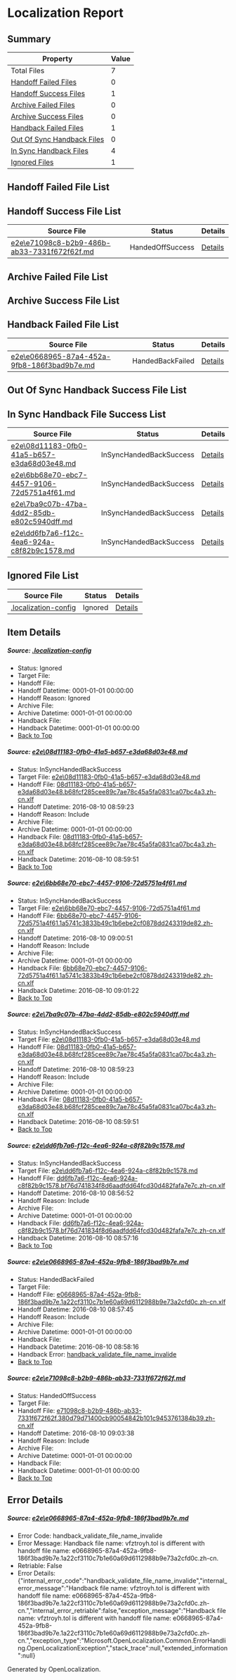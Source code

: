 # <a name='report-top'></a> Localization Report

## Summary
 Property | Value 
 -------- | ----- 
 Total Files | 7
[ Handoff Failed Files ](#handoff-failed-list)| 0
[ Handoff Success Files ](#handoff-success-list)| 1
[ Archive Failed Files ](#archive-failed-list)| 0
[ Archive Success Files ](#archive-success-list)| 0
[ Handback Failed Files ](#handback-failed-list)| 1
[ Out Of Sync Handback Files ](#outofsync-handback-success-list)| 0
[ In Sync Handback Files ](#insync-handback-success-list)| 4
[ Ignored Files ](#ignored-list)| 1

## <a name='handoff-failed-list'></a> Handoff Failed File List

## <a name='handoff-success-list'></a> Handoff Success File List
 Source File | Status | Details 
 ----------- | ------ | ------- 
 [e2e\e71098c8-b2b9-486b-ab33-7331f672f62f.md](https://github.com/OpenLocalizationTestOrg/oltest/blob/455bb4cb03be9d15c5f7219e576584a5eb0ee7fa/e2e/e71098c8-b2b9-486b-ab33-7331f672f62f.md) | HandedOffSuccess | [Details](#302e4f9ae80196928a40efc1ebfb7555316826706)

## <a name='archive-failed-list'></a> Archive Failed File List

## <a name='archive-success-list'></a> Archive Success File List

## <a name='handback-failed-list'></a> Handback Failed File List
 Source File | Status | Details 
 ----------- | ------ | ------- 
 [e2e\e0668965-87a4-452a-9fb8-186f3bad9b7e.md](https://github.com/OpenLocalizationTestOrg/oltest/blob/a7bada5b30941ea2da31292e5c89bb0576405427/e2e/e0668965-87a4-452a-9fb8-186f3bad9b7e.md) | HandedBackFailed | [Details](#5916a6c7af49088d12132c2a63be0d2debc90bfb5)

## <a name='outofsync-handback-success-list'></a> Out Of Sync Handback Success File List

## <a name='insync-handback-success-list'></a> In Sync Handback File Success List
 Source File | Status | Details 
 ----------- | ------ | ------- 
 [e2e\08d11183-0fb0-41a5-b657-e3da68d03e48.md](https://github.com/OpenLocalizationTestOrg/oltest/blob/29156001b850334b6004a3b2c46e5597dfd1e056/e2e/08d11183-0fb0-41a5-b657-e3da68d03e48.md) | InSyncHandedBackSuccess | [Details](#195c24174cf522d30901ac8026d9eefc26659ad11)
 [e2e\6bb68e70-ebc7-4457-9106-72d5751a4f61.md](https://github.com/OpenLocalizationTestOrg/oltest/blob/040523181ffd9a0a0324a8576882af496420ae90/e2e/6bb68e70-ebc7-4457-9106-72d5751a4f61.md) | InSyncHandedBackSuccess | [Details](#2190ddd8382c9b123a49eff6133a8886a0608f1c2)
 [e2e\7ba9c07b-47ba-4dd2-85db-e802c5940dff.md](https://github.com/OpenLocalizationTestOrg/oltest/blob/455bb4cb03be9d15c5f7219e576584a5eb0ee7fa/e2e/7ba9c07b-47ba-4dd2-85db-e802c5940dff.md) | InSyncHandedBackSuccess | [Details](#195c24174cf522d30901ac8026d9eefc26659ad13)
 [e2e\dd6fb7a6-f12c-4ea6-924a-c8f82b9c1578.md](https://github.com/OpenLocalizationTestOrg/oltest/blob/c5cb3f0e77dc58ce925b1a9f4f969dda042effaa/e2e/dd6fb7a6-f12c-4ea6-924a-c8f82b9c1578.md) | InSyncHandedBackSuccess | [Details](#c74da6128d78375de85d9ced68fc638937c971494)

## <a name='ignored-list'></a> Ignored File List
 Source File | Status | Details 
 ----------- | ------ | ------- 
 [.localization-config](https://github.com/OpenLocalizationTestOrg/oltest/blob/455bb4cb03be9d15c5f7219e576584a5eb0ee7fa/.localization-config) | Ignored | [Details](#3d4f252ac210baf56311d7e97dcc2db10974dbd20)

## Item Details
##### <a name='3d4f252ac210baf56311d7e97dcc2db10974dbd20'></a> Source: [.localization-config](https://github.com/OpenLocalizationTestOrg/oltest/blob/455bb4cb03be9d15c5f7219e576584a5eb0ee7fa/.localization-config)
* Status: Ignored
* Target File: 
* Handoff File: 
* Handoff Datetime: 0001-01-01 00:00:00
* Handoff Reason: Ignored
* Archive File: 
* Archive Datetime: 0001-01-01 00:00:00
* Handback File: 
* Handback Datetime: 0001-01-01 00:00:00
* [Back to Top](#report-top)

##### <a name='195c24174cf522d30901ac8026d9eefc26659ad11'></a> Source: [e2e\08d11183-0fb0-41a5-b657-e3da68d03e48.md](https://github.com/OpenLocalizationTestOrg/oltest/blob/29156001b850334b6004a3b2c46e5597dfd1e056/e2e/08d11183-0fb0-41a5-b657-e3da68d03e48.md)
* Status: InSyncHandedBackSuccess
* Target File: [e2e\08d11183-0fb0-41a5-b657-e3da68d03e48.md](https://github.com/OpenLocalizationTestOrg/ol-test-zhcn/blob/d1760d428b35061193b8927d84b5c2c8397a5f1d/e2e/08d11183-0fb0-41a5-b657-e3da68d03e48.md)
* Handoff File: [08d11183-0fb0-41a5-b657-e3da68d03e48.b68fcf285cee89c7ae78c45a5fa0831ca07bc4a3.zh-cn.xlf](https://github.com/OpenLocalizationTestOrg/olhandoff-e2e/blob/b794b054454c92764bfb4f8cfd1f9c2bc37611fd/ol-handoff/OpenLocalizationTestOrg/ol-test-zhcn/ci/ht/08d11183-0fb0-41a5-b657-e3da68d03e48.b68fcf285cee89c7ae78c45a5fa0831ca07bc4a3.zh-cn.xlf)
* Handoff Datetime: 2016-08-10 08:59:23
* Handoff Reason: Include
* Archive File: 
* Archive Datetime: 0001-01-01 00:00:00
* Handback File: [08d11183-0fb0-41a5-b657-e3da68d03e48.b68fcf285cee89c7ae78c45a5fa0831ca07bc4a3.zh-cn.xlf](https://github.com/OpenLocalizationTestOrg/olhandback-e2e/blob/89e8a151c1bf81476a78f1fd525d6c14b895997a/ol-handback/OpenLocalizationTestOrg/ol-test-zhcn/ci/ht/08d11183-0fb0-41a5-b657-e3da68d03e48.b68fcf285cee89c7ae78c45a5fa0831ca07bc4a3.zh-cn.xlf)
* Handback Datetime: 2016-08-10 08:59:51
* [Back to Top](#report-top)

##### <a name='2190ddd8382c9b123a49eff6133a8886a0608f1c2'></a> Source: [e2e\6bb68e70-ebc7-4457-9106-72d5751a4f61.md](https://github.com/OpenLocalizationTestOrg/oltest/blob/040523181ffd9a0a0324a8576882af496420ae90/e2e/6bb68e70-ebc7-4457-9106-72d5751a4f61.md)
* Status: InSyncHandedBackSuccess
* Target File: [e2e\6bb68e70-ebc7-4457-9106-72d5751a4f61.md](https://github.com/OpenLocalizationTestOrg/ol-test-zhcn/blob/15994f51584deab380bb2bd5b293bee259e4b4a9/e2e/6bb68e70-ebc7-4457-9106-72d5751a4f61.md)
* Handoff File: [6bb68e70-ebc7-4457-9106-72d5751a4f61.1a5741c3833b49c1b6ebe2cf0878dd243319de82.zh-cn.xlf](https://github.com/OpenLocalizationTestOrg/olhandoff-e2e/blob/413174069d84a45084a61162a1a35ce16c4a4537/ol-handoff/OpenLocalizationTestOrg/ol-test-zhcn/ci/ht/6bb68e70-ebc7-4457-9106-72d5751a4f61.1a5741c3833b49c1b6ebe2cf0878dd243319de82.zh-cn.xlf)
* Handoff Datetime: 2016-08-10 09:00:51
* Handoff Reason: Include
* Archive File: 
* Archive Datetime: 0001-01-01 00:00:00
* Handback File: [6bb68e70-ebc7-4457-9106-72d5751a4f61.1a5741c3833b49c1b6ebe2cf0878dd243319de82.zh-cn.xlf](https://github.com/OpenLocalizationTestOrg/olhandback-e2e/blob/5c3660e5c93274a75b22a9986b69531d08f8c0a4/ol-handback/OpenLocalizationTestOrg/ol-test-zhcn/ci/ht/6bb68e70-ebc7-4457-9106-72d5751a4f61.1a5741c3833b49c1b6ebe2cf0878dd243319de82.zh-cn.xlf)
* Handback Datetime: 2016-08-10 09:01:22
* [Back to Top](#report-top)

##### <a name='195c24174cf522d30901ac8026d9eefc26659ad13'></a> Source: [e2e\7ba9c07b-47ba-4dd2-85db-e802c5940dff.md](https://github.com/OpenLocalizationTestOrg/oltest/blob/455bb4cb03be9d15c5f7219e576584a5eb0ee7fa/e2e/7ba9c07b-47ba-4dd2-85db-e802c5940dff.md)
* Status: InSyncHandedBackSuccess
* Target File: [e2e\08d11183-0fb0-41a5-b657-e3da68d03e48.md](https://github.com/OpenLocalizationTestOrg/ol-test-zhcn/blob/d1760d428b35061193b8927d84b5c2c8397a5f1d/e2e/08d11183-0fb0-41a5-b657-e3da68d03e48.md)
* Handoff File: [08d11183-0fb0-41a5-b657-e3da68d03e48.b68fcf285cee89c7ae78c45a5fa0831ca07bc4a3.zh-cn.xlf](https://github.com/OpenLocalizationTestOrg/olhandoff-e2e/blob/b794b054454c92764bfb4f8cfd1f9c2bc37611fd/ol-handoff/OpenLocalizationTestOrg/ol-test-zhcn/ci/ht/08d11183-0fb0-41a5-b657-e3da68d03e48.b68fcf285cee89c7ae78c45a5fa0831ca07bc4a3.zh-cn.xlf)
* Handoff Datetime: 2016-08-10 08:59:23
* Handoff Reason: Include
* Archive File: 
* Archive Datetime: 0001-01-01 00:00:00
* Handback File: [08d11183-0fb0-41a5-b657-e3da68d03e48.b68fcf285cee89c7ae78c45a5fa0831ca07bc4a3.zh-cn.xlf](https://github.com/OpenLocalizationTestOrg/olhandback-e2e/blob/89e8a151c1bf81476a78f1fd525d6c14b895997a/ol-handback/OpenLocalizationTestOrg/ol-test-zhcn/ci/ht/08d11183-0fb0-41a5-b657-e3da68d03e48.b68fcf285cee89c7ae78c45a5fa0831ca07bc4a3.zh-cn.xlf)
* Handback Datetime: 2016-08-10 08:59:51
* [Back to Top](#report-top)

##### <a name='c74da6128d78375de85d9ced68fc638937c971494'></a> Source: [e2e\dd6fb7a6-f12c-4ea6-924a-c8f82b9c1578.md](https://github.com/OpenLocalizationTestOrg/oltest/blob/c5cb3f0e77dc58ce925b1a9f4f969dda042effaa/e2e/dd6fb7a6-f12c-4ea6-924a-c8f82b9c1578.md)
* Status: InSyncHandedBackSuccess
* Target File: [e2e\dd6fb7a6-f12c-4ea6-924a-c8f82b9c1578.md](https://github.com/OpenLocalizationTestOrg/ol-test-zhcn/blob/58774e119ef083738a176afd3a8b6b3afec96be7/e2e/dd6fb7a6-f12c-4ea6-924a-c8f82b9c1578.md)
* Handoff File: [dd6fb7a6-f12c-4ea6-924a-c8f82b9c1578.bf76d741834f8d6aadfdd64fcd30d482fafa7e7c.zh-cn.xlf](https://github.com/OpenLocalizationTestOrg/olhandoff-e2e/blob/2628f92d892e249afc19f8372784af50d60deb79/ol-handoff/OpenLocalizationTestOrg/ol-test-zhcn/ci/ht/dd6fb7a6-f12c-4ea6-924a-c8f82b9c1578.bf76d741834f8d6aadfdd64fcd30d482fafa7e7c.zh-cn.xlf)
* Handoff Datetime: 2016-08-10 08:56:52
* Handoff Reason: Include
* Archive File: 
* Archive Datetime: 0001-01-01 00:00:00
* Handback File: [dd6fb7a6-f12c-4ea6-924a-c8f82b9c1578.bf76d741834f8d6aadfdd64fcd30d482fafa7e7c.zh-cn.xlf](https://github.com/OpenLocalizationTestOrg/olhandback-e2e/blob/a49f09ab38c78fcb70d301ba695f6e3f388662cc/ol-handback/OpenLocalizationTestOrg/ol-test-zhcn/ci/ht/dd6fb7a6-f12c-4ea6-924a-c8f82b9c1578.bf76d741834f8d6aadfdd64fcd30d482fafa7e7c.zh-cn.xlf)
* Handback Datetime: 2016-08-10 08:57:16
* [Back to Top](#report-top)

##### <a name='5916a6c7af49088d12132c2a63be0d2debc90bfb5'></a> Source: [e2e\e0668965-87a4-452a-9fb8-186f3bad9b7e.md](https://github.com/OpenLocalizationTestOrg/oltest/blob/a7bada5b30941ea2da31292e5c89bb0576405427/e2e/e0668965-87a4-452a-9fb8-186f3bad9b7e.md)
* Status: HandedBackFailed
* Target File: 
* Handoff File: [e0668965-87a4-452a-9fb8-186f3bad9b7e.1a22cf3110c7b1e60a69d6112988b9e73a2cfd0c.zh-cn.xlf](https://github.com/OpenLocalizationTestOrg/olhandoff-e2e/blob/5bf8386c1ab8d195daf6d48cd846c0c54e1630da/ol-handoff/OpenLocalizationTestOrg/ol-test-zhcn/ci/ht/e0668965-87a4-452a-9fb8-186f3bad9b7e.1a22cf3110c7b1e60a69d6112988b9e73a2cfd0c.zh-cn.xlf)
* Handoff Datetime: 2016-08-10 08:57:45
* Handoff Reason: Include
* Archive File: 
* Archive Datetime: 0001-01-01 00:00:00
* Handback File: 
* Handback Datetime: 2016-08-10 08:58:16
* Handback Error: [handback_validate_file_name_invalide](#5916a6c7af49088d12132c2a63be0d2debc90bfb5handback_validate_file_name_invalide)
* [Back to Top](#report-top)

##### <a name='302e4f9ae80196928a40efc1ebfb7555316826706'></a> Source: [e2e\e71098c8-b2b9-486b-ab33-7331f672f62f.md](https://github.com/OpenLocalizationTestOrg/oltest/blob/455bb4cb03be9d15c5f7219e576584a5eb0ee7fa/e2e/e71098c8-b2b9-486b-ab33-7331f672f62f.md)
* Status: HandedOffSuccess
* Target File: 
* Handoff File: [e71098c8-b2b9-486b-ab33-7331f672f62f.380d79d71400cb90054842b101c9453761384b39.zh-cn.xlf](https://github.com/OpenLocalizationTestOrg/olhandoff-e2e/blob/0744c9fa61af3c9cd450ea0dfb0e0607762008ca/ol-handoff/OpenLocalizationTestOrg/ol-test-zhcn/ci/ht/e71098c8-b2b9-486b-ab33-7331f672f62f.380d79d71400cb90054842b101c9453761384b39.zh-cn.xlf)
* Handoff Datetime: 2016-08-10 09:03:38
* Handoff Reason: Include
* Archive File: 
* Archive Datetime: 0001-01-01 00:00:00
* Handback File: 
* Handback Datetime: 0001-01-01 00:00:00
* [Back to Top](#report-top)


## Error Details
##### <a name='5916a6c7af49088d12132c2a63be0d2debc90bfb5handback_validate_file_name_invalide'></a> Source: [e2e\e0668965-87a4-452a-9fb8-186f3bad9b7e.md](#5916a6c7af49088d12132c2a63be0d2debc90bfb5)
* Error Code: handback_validate_file_name_invalide
* Error Message: Handback file name: vfztroyh.tol is different with handoff file name: e0668965-87a4-452a-9fb8-186f3bad9b7e.1a22cf3110c7b1e60a69d6112988b9e73a2cfd0c.zh-cn.
* Retriable: False
* Error Details: {"internal_error_code":"handback_validate_file_name_invalide","internal_error_message":"Handback file name: vfztroyh.tol is different with handoff file name: e0668965-87a4-452a-9fb8-186f3bad9b7e.1a22cf3110c7b1e60a69d6112988b9e73a2cfd0c.zh-cn.","internal_error_retriable":false,"exception_message":"Handback file name: vfztroyh.tol is different with handoff file name: e0668965-87a4-452a-9fb8-186f3bad9b7e.1a22cf3110c7b1e60a69d6112988b9e73a2cfd0c.zh-cn.","exception_type":"Microsoft.OpenLocalization.Common.ErrorHandling.OpenLocalizationException","stack_trace":null,"extended_information":null}


Generated by OpenLocalization.
